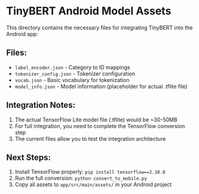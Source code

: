 # TinyBERT Android Model Assets

This directory contains the necessary files for integrating TinyBERT into the Android app:

## Files:
- `label_encoder.json` - Category to ID mappings
- `tokenizer_config.json` - Tokenizer configuration  
- `vocab.json` - Basic vocabulary for tokenization
- `model_info.json` - Model information (placeholder for actual .tflite file)

## Integration Notes:
1. The actual TensorFlow Lite model file (.tflite) would be ~30-50MB
2. For full integration, you need to complete the TensorFlow conversion step
3. The current files allow you to test the integration architecture

## Next Steps:
1. Install TensorFlow properly: `pip install tensorflow==2.10.0`
2. Run the full conversion: `python convert_to_mobile.py`
3. Copy all assets to `app/src/main/assets/` in your Android project
